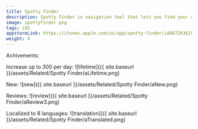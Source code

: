 ```yaml
---
title: Spotty Finder
description: Spotty Finder is navigation tool that lets you find your car, capming or fishing place easily for everyone who struggle to orient on big open spaces without addresses.
image: spottyfinder.png
tags: iOS
appstoreLink: https://itunes.apple.com/us/app/spotty-finder/id867263619
weight: 4
---
```


Achivements:

Increase up to 300 per day:
![lifetime]({{ site.baseurl }}/assets/Related/Spotty Finder/aLifetime.png)

New:
![new]({{ site.baseurl }}/assets/Related/Spotty Finder/aNew.png)

Reviews:
![review]({{ site.baseurl }}/assets/Related/Spotty Finder/aReview3.png)

Localized to 8 languages:
![translation]({{ site.baseurl }}/assets/Related/Spotty Finder/aTranslated.png)


